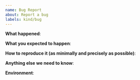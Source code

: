 ```yaml
---
name: Bug Report
about: Report a bug
labels: kind/bug
---
```


<!-- markdownlint-disable MD041 -->
**What happened**:

**What you expected to happen**:

**How to reproduce it (as minimally and precisely as possible)**:

**Anything else we need to know**:

**Environment**:

